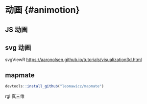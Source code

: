 
# 动画 {#animotion}

## JS 动画

## svg 动画

svgViewR <https://aaronolsen.github.io/tutorials/visualization3d.html>

## mapmate


```r
devtools::install_github("leonawicz/mapmate")
```

rgl 真三维

